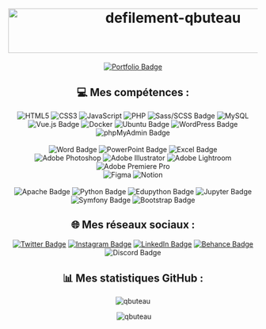 <h1 align="center">
  <img src="https://readme-typing-svg.demolab.com/?lines=Bienvenue+sur+mon+GitHub+!;Je+m'appelle+Quentin+Buteau;et+je+suis+Développeur+Front-End+Junior.&font=Outfit%35Code&center=true&width=450&height=50&duration=3000&pause=1000" alt="defilement-qbuteau" width="650" height="90">
</h1>

<div align="center">

  [![Portfolio Badge](https://img.shields.io/badge/Portfolio-%23E12319?style=for-the-badge&logo=portfolio&logoColor=white)](http://qbuteau.fr/portfolio)
  
  ## 💻 Mes compétences :
  ![HTML5](https://img.shields.io/badge/html5-%23E34F26.svg?style=for-the-badge&logo=html5&logoColor=white)
  ![CSS3](https://img.shields.io/badge/css3-%231572B6.svg?style=for-the-badge&logo=css3&logoColor=white)
  ![JavaScript](https://img.shields.io/badge/javascript-%23323330.svg?style=for-the-badge&logo=javascript&logoColor=%23F7DF1E)
  ![PHP](https://img.shields.io/badge/php-%23777BB4.svg?style=for-the-badge&logo=php&logoColor=white)
  ![Sass/SCSS Badge](https://img.shields.io/badge/Sass/SCSS-CC6699?style=for-the-badge&logo=sass&logoColor=white)
  ![MySQL](https://img.shields.io/badge/mysql-%2300f.svg?style=for-the-badge&logo=mysql&logoColor=white)
  <br>
  ![Vue.js Badge](https://img.shields.io/badge/Vue.js-4FC08D?style=for-the-badge&logo=vue.js&logoColor=white)
  ![Docker](https://img.shields.io/badge/docker-%230db7ed.svg?style=for-the-badge&logo=docker&logoColor=white)
  ![Ubuntu Badge](https://img.shields.io/badge/Ubuntu-E95420?style=for-the-badge&logo=ubuntu&logoColor=white)
  ![WordPress Badge](https://img.shields.io/badge/WordPress-21759B?style=for-the-badge&logo=wordpress&logoColor=white)
  ![phpMyAdmin Badge](https://img.shields.io/badge/phpMyAdmin-4479A1?style=for-the-badge&logo=phpmyadmin&logoColor=white)
  <br><br>
  ![Word Badge](https://img.shields.io/badge/Word-2B579A?style=for-the-badge&logo=microsoft-word&logoColor=white)
  ![PowerPoint Badge](https://img.shields.io/badge/PowerPoint-B7472A?style=for-the-badge&logo=microsoft-powerpoint&logoColor=white)
  ![Excel Badge](https://img.shields.io/badge/Excel-217346?style=for-the-badge&logo=microsoft-excel&logoColor=white)<br>
  ![Adobe Photoshop](https://img.shields.io/badge/Photoshop-%2331A8FF.svg?style=for-the-badge&logo=adobe-photoshop&logoColor=white) 
  ![Adobe Illustrator](https://img.shields.io/badge/Illustrator-%23FF9A00.svg?style=for-the-badge&logo=adobe-illustrator&logoColor=white) 
  ![Adobe Lightroom](https://img.shields.io/badge/Lightroom-31A8FF.svg?style=for-the-badge&logo=Adobe%20Lightroom&logoColor=white) 
  ![Adobe Premiere Pro](https://img.shields.io/badge/Premiere%20Pro-9999FF.svg?style=for-the-badge&logo=Adobe%20Premiere%20Pro&logoColor=white) <br>
  ![Figma](https://img.shields.io/badge/Figma-%23F24E1E.svg?style=for-the-badge&logo=figma&logoColor=white) 
  ![Notion](https://img.shields.io/badge/Notion-%23000000.svg?style=for-the-badge&logo=notion&logoColor=white)
  <br><br>
  ![Apache Badge](https://img.shields.io/badge/Apache-D22128?style=for-the-badge&logo=apache&logoColor=white)
  ![Python Badge](https://img.shields.io/badge/Python-3776AB?style=for-the-badge&logo=python&logoColor=white)
  ![Edupython Badge](https://img.shields.io/badge/Edupython-EE1D24?style=for-the-badge&logo=python&logoColor=white)
  ![Jupyter Badge](https://img.shields.io/badge/Jupyter-F37626?style=for-the-badge&logo=jupyter&logoColor=white)
  ![Symfony Badge](https://img.shields.io/badge/Symfony-000000?style=for-the-badge&logo=symfony&logoColor=white)
  ![Bootstrap Badge](https://img.shields.io/badge/Bootstrap-563D7C?style=for-the-badge&logo=bootstrap&logoColor=white)
  
  ## 🌐 Mes réseaux sociaux :
  [![Twitter Badge](https://img.shields.io/badge/twitter-quentinbto__-1DA1F2?style=for-the-badge&logo=twitter&logoColor=white)](https://twitter.com/quentinbto_)
  [![Instagram Badge](https://img.shields.io/badge/instagram-quentin.bto-E4405F?style=for-the-badge&logo=instagram&logoColor=white)](https://www.instagram.com/quentin.bto/)
  [![LinkedIn Badge](https://img.shields.io/badge/linkedin-Quentin%20Buteau-0077B5?style=for-the-badge&logo=linkedin&logoColor=white)](https://www.linkedin.com/in/quentin-buteau/)
  [![Behance Badge](https://img.shields.io/badge/behance-Quentin%20Buteau-1769FF?style=for-the-badge&logo=behance&logoColor=white)](https://www.behance.net/qbuteau)
  ![Discord Badge](https://img.shields.io/badge/Discord-quentin.bto-7289DA?style=for-the-badge&logo=discord&logoColor=white)
  
  ## 📊 Mes statistiques GitHub :
  <p><img src="https://github-readme-stats.vercel.app/api/top-langs?username=qbuteau&show_icons=true&locale=en&layout=compact" alt="qbuteau" /></p>
  <p>&nbsp;<img src="https://github-readme-stats.vercel.app/api?username=qbuteau&show_icons=true&locale=en" alt="qbuteau" /></p>
</div>

